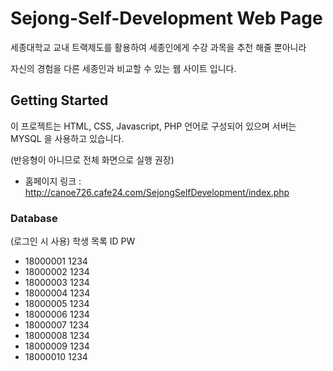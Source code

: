 # Sejong-Self-Development Web Page

세종대학교 교내 트랙제도를 활용하여 세종인에게 수강 과목을 추천 해줄 뿐아니라

자신의 경험을 다른 세종인과 비교할 수 있는 웹 사이트 입니다.

## Getting Started

이 프로젝트는 HTML, CSS, Javascript, PHP 언어로 구성되어 있으며 서버는 MYSQL 을 사용하고 있습니다.

(반응형이 아니므로 전체 화면으로 실행 권장)

- 홈페이지 링크 : http://canoe726.cafe24.com/SejongSelfDevelopment/index.php

### Database
(로그인 시 사용)
학생 목록
ID            PW
- 18000001  1234
- 18000002  1234
- 18000003  1234
- 18000004  1234
- 18000005  1234
- 18000006  1234
- 18000007  1234
- 18000008  1234
- 18000009  1234
- 18000010  1234
